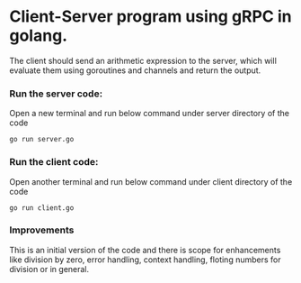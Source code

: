 # Client-Server program using gRPC in golang. 
The client should send an arithmetic expression to the server, which will evaluate them using goroutines and channels and return the output.

### Run the server code:
Open a new terminal and run below command under server directory of the code

`go run server.go`

### Run the client code:
Open another terminal and run below command under client directory of the code

`go run client.go`

### Improvements
This is an initial version of the code and there is scope for enhancements like division by zero, error handling, context handling, floting numbers for division or in general.

